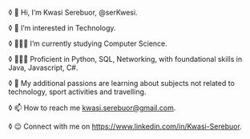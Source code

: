 ◊ 👋 Hi, I’m Kwasi Serebuor, @serKwesi.  

◊ 👀 I’m interested in Technology.  

◊ 👨🏽‍🎓 I’m currently studying Computer Science.  

◊ 👨🏽‍💻 Proficient in Python, SQL, Networking, with foundational skills in Java, Javascript, C#. 

◊ 💞️ My additional passions are learning about subjects not related to technology, sport activities and travelling. 

◊ 📫 How to reach me kwasi.serebuor@gmail.com. 

◊ 😉 Connect with me on https://www.linkedin.com/in/Kwasi-Serebuor.  



<!---
serKwesi/serKwesi is a ✨ special ✨ repository because its `README.md` (this file) appears on your GitHub profile.
You can click the Preview link to take a look at your changes.
--->
